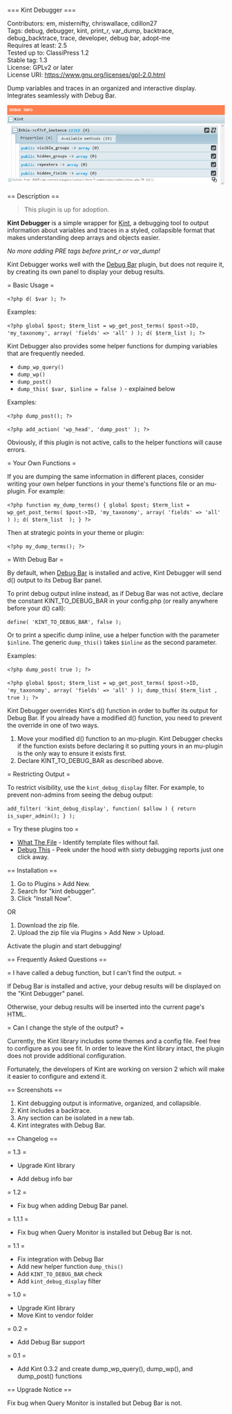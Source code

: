 === Kint Debugger ===

Contributors: em, misternifty, chriswallace, cdillon27  
Tags: debug, debugger, kint, print_r, var_dump, backtrace, debug_backtrace, trace, developer, debug bar, adopt-me  
Requires at least: 2.5  
Tested up to: ClassiPress 1.2  
Stable tag: 1.3  
License: GPLv2 or later  
License URI: https://www.gnu.org/licenses/gpl-2.0.html  
  
Dump variables and traces in an organized and interactive display. Integrates seamlessly with Debug Bar.

![screenshot](https://github.com/erichk4/cp-kint-debugger/blob/master/screenshot.png)

== Description ==

> This plugin is up for adoption.

**Kint Debugger** is a simple wrapper for [Kint](https://github.com/raveren/kint), a debugging tool to output information about variables and traces in a styled, collapsible format that makes understanding deep arrays and objects easier.

*No more adding PRE tags before print_r or var_dump!*

Kint Debugger works well with the [Debug Bar](https://wordpress.org/plugins/debug-bar/) plugin, but does not require it, by creating its own panel to display your debug results.

= Basic Usage =

`<?php d( $var ); ?>`

Examples:

<?php global $post; d( $post ); ?>

`<?php
    global $post;
    $term_list = wp_get_post_terms( $post->ID, 'my_taxonomy', array( 'fields' => 'all' ) );
    d( $term_list );
?>`

Kint Debugger also provides some helper functions for dumping variables that are frequently needed.

* `dump_wp_query()`
* `dump_wp()`
* `dump_post()`
* `dump_this( $var, $inline = false )` - explained below

Examples:

`<?php dump_post(); ?>`

`<?php add_action( 'wp_head', 'dump_post' ); ?>`

Obviously, if this plugin is not active, calls to the helper functions will cause errors.

= Your Own Functions =

If you are dumping the same information in different places, consider writing your own helper functions in your theme's functions file or an mu-plugin. For example:

`<?php
function my_dump_terms() {
     global $post;
     $term_list = wp_get_post_terms( $post->ID, 'my_taxonomy', array( 'fields' => 'all' ) );
     d( $term_list  );
}
?>`

Then at strategic points in your theme or plugin:

`<?php my_dump_terms(); ?>`

= With Debug Bar =

By default, when [Debug Bar](https://wordpress.org/plugins/debug-bar/) is installed and active, Kint Debugger will send d() output to its Debug Bar panel.

To print debug output inline instead, as if Debug Bar was not active, declare the constant KINT_TO_DEBUG_BAR in your config.php (or really anywhere before your d() call):

`define( 'KINT_TO_DEBUG_BAR', false );`

Or to print a specific dump inline, use a helper function with the parameter `$inline`. The generic `dump_this()` takes `$inline` as the second parameter.

Examples:

`<?php dump_post( true ); ?>`

`<?php
    global $post;
    $term_list = wp_get_post_terms( $post->ID, 'my_taxonomy', array( 'fields' => 'all' ) );
    dump_this( $term_list , true );
?>`

Kint Debugger overrides Kint's d() function in order to buffer its output for Debug Bar. If you already have a modified d() function, you need to prevent the override in one of two ways.

1. Move your modified d() function to an mu-plugin. Kint Debugger checks if the function exists before declaring it so putting yours in an mu-plugin is the only way to ensure it exists first.
1. Declare KINT_TO_DEBUG_BAR as described above.

= Restricting Output =

To restrict visibility, use the `kint_debug_display` filter. For example, to prevent non-admins from seeing the debug output:

`add_filter( 'kint_debug_display', function( $allow ) { return is_super_admin(); } );`

= Try these plugins too =

* [What The File](https://wordpress.org/plugins/what-the-file/) - Identify template files without fail.
* [Debug This](https://wordpress.org/plugins/debug-this/) - Peek under the hood with sixty debugging reports just one click away.

== Installation ==

1. Go to Plugins > Add New.
1. Search for "kint debugger".
1. Click "Install Now".

OR

1. Download the zip file.
1. Upload the zip file via Plugins > Add New > Upload.

Activate the plugin and start debugging!

== Frequently Asked Questions ==

= I have called a debug function, but I can't find the output. =

If Debug Bar is installed and active, your debug results will be displayed on the "Kint Debugger" panel.

Otherwise, your debug results will be inserted into the current page's HTML.

= Can I change the style of the output? =

Currently, the Kint library includes some themes and a config file. Feel free to configure as you see fit. In order to leave the Kint library intact, the plugin does not provide additional configuration.

Fortunately, the developers of Kint are working on version 2 which will make it easier to configure and extend it.

== Screenshots ==

1. Kint debugging output is informative, organized, and collapsible.
2. Kint includes a backtrace.
3. Any section can be isolated in a new tab.
4. Kint integrates with Debug Bar.

== Changelog ==

= 1.3 =
* Upgrade Kint library
+ Add debug info bar

= 1.2 =
* Fix bug when adding Debug Bar panel.

= 1.1.1 =
* Fix bug when Query Monitor is installed but Debug Bar is not.

= 1.1 =
* Fix integration with Debug Bar
* Add new helper function `dump_this()`
* Add `KINT_TO_DEBUG_BAR` check
* Add `kint_debug_display` filter

= 1.0 =
* Upgrade Kint library
* Move Kint to vendor folder

= 0.2 =
* Add Debug Bar support

= 0.1 =
* Add Kint 0.3.2 and create dump_wp_query(), dump_wp(), and dump_post() functions

== Upgrade Notice ==

Fix bug when Query Monitor is installed but Debug Bar is not.
